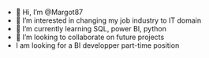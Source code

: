 - 👋 Hi, I’m @Margot87
- 👀 I’m interested in changing my job industry to IT domain
- 🌱 I’m currently learning SQL, power BI, python
- 💞️ I’m looking to collaborate on future projects
- I am looking for a BI developper part-time position

<!---
Margot87/Margot87 is a ✨ special ✨ repository because its `README.md` (this file) appears on your GitHub profile.
You can click the Preview link to take a look at your changes.
--->
